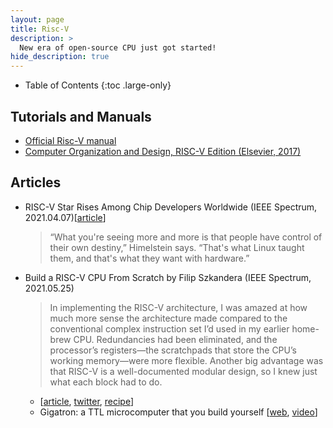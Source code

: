 ```yaml
---
layout: page
title: Risc-V
description: >
  New era of open-source CPU just got started!
hide_description: true
---
```


- Table of Contents
{:toc .large-only}

## Tutorials and Manuals
- [Official Risc-V manual](https://riscv.org/wp-content/uploads/2017/05/riscv-spec-v2.2.pdf)
- [Computer Organization and Design, RISC-V Edition (Elsevier, 2017)](https://www.elsevier.com/books/computer-organization-and-design-risc-v-edition/patterson/978-0-12-812275-4)

## Articles
- RISC-V Star Rises Among Chip Developers Worldwide (IEEE Spectrum, 2021.04.07)\[[article](https://spectrum.ieee.org/tech-talk/semiconductors/design/riscv-rises-among-chip-developers-worldwide)\]
  > “What you're seeing more and more is that people have control of their own destiny,” Himelstein says. “That's what Linux taught them, and that's what they want with hardware.”

- Build a RISC-V CPU From Scratch by Filip Szkandera (IEEE Spectrum, 2021.05.25) 
  > In implementing the RISC-V architecture, I was amazed at how much more sense the architecture made compared to the conventional complex instruction set I’d used in my earlier home-brew CPU. Redundancies had been eliminated, and the processor’s registers—the scratchpads that store the CPU’s working memory—were more flexible. Another big advantage was that RISC-V is a well-documented modular design, so I knew just what each block had to do.
  + \[[article](https://spectrum.ieee.org/geek-life/hands-on/build-a-riscv-cpu-from-scratch), [twitter](https://twitter.com/ten_filip?lang=en), [recipe](https://hackaday.io/project/178826-pineapple-one)\]
  + Gigatron: a TTL microcomputer that you build yourself \[[web](https://gigatron.io/), [video](https://youtu.be/QUfdASs82Lw)\] 

